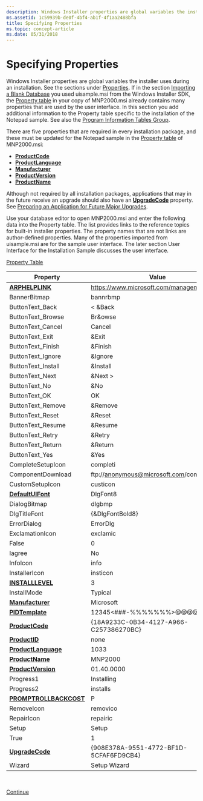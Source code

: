 ```yaml
---
description: Windows Installer properties are global variables the installer uses during an installation.
ms.assetid: 1c59939b-de0f-4bf4-ab1f-4f1aa2488bfa
title: Specifying Properties
ms.topic: concept-article
ms.date: 05/31/2018
---
```


# Specifying Properties

Windows Installer properties are global variables the installer uses during an installation. See the sections under [Properties](properties.md). If in the section [Importing a Blank Database](importing-a-blank-database.md) you used uisample.msi from the Windows Installer SDK, the [Property table](property-table.md) in your copy of MNP2000.msi already contains many properties that are used by the user interface. In this section you add additional information to the Property table specific to the installation of the Notepad sample. See also the [Program Information Tables Group](program-information-tables-group.md).

There are five properties that are required in every installation package, and these must be updated for the Notepad sample in the [Property table](property-table.md) of MNP2000.msi:

-   [**ProductCode**](productcode.md)
-   [**ProductLanguage**](productlanguage.md)
-   [**Manufacturer**](manufacturer.md)
-   [**ProductVersion**](productversion.md)
-   [**ProductName**](productname.md)

Although not required by all installation packages, applications that may in the future receive an upgrade should also have an [**UpgradeCode**](upgradecode.md) property. See [Preparing an Application for Future Major Upgrades](preparing-an-application-for-future-major-upgrades.md).

Use your database editor to open MNP2000.msi and enter the following data into the Property table. The list provides links to the reference topics for built-in installer properties. The property names that are not links are author-defined properties. Many of the properties imported from uisample.msi are for the sample user interface. The later section User Interface for the Installation Sample discusses the user interface.

[Property Table](property-table.md)



| Property                                         | Value                                     |
|--------------------------------------------------|-------------------------------------------|
| [**ARPHELPLINK**](arphelplink.md)               | https://www.microsoft.com/management       |
| BannerBitmap                                     | bannrbmp                                  |
| ButtonText\_Back                                 | < &Back                                |
| ButtonText\_Browse                               | Br&owse                                   |
| ButtonText\_Cancel                               | Cancel                                    |
| ButtonText\_Exit                                 | &Exit                                     |
| ButtonText\_Finish                               | &Finish                                   |
| ButtonText\_Ignore                               | &Ignore                                   |
| ButtonText\_Install                              | &Install                                  |
| ButtonText\_Next                                 | &Next >                                |
| ButtonText\_No                                   | &No                                       |
| ButtonText\_OK                                   | OK                                        |
| ButtonText\_Remove                               | &Remove                                   |
| ButtonText\_Reset                                | &Reset                                    |
| ButtonText\_Resume                               | &Resume                                   |
| ButtonText\_Retry                                | &Retry                                    |
| ButtonText\_Return                               | &Return                                   |
| ButtonText\_Yes                                  | &Yes                                      |
| CompleteSetupIcon                                | completi                                  |
| ComponentDownload                                | ftp://anonymous@microsoft.com/components/ |
| CustomSetupIcon                                  | custicon                                  |
| [**DefaultUIFont**](defaultuifont.md)           | DlgFont8                                  |
| DialogBitmap                                     | dlgbmp                                    |
| DlgTitleFont                                     | {&DlgFontBold8}                           |
| ErrorDialog                                      | ErrorDlg                                  |
| ExclamationIcon                                  | exclamic                                  |
| False                                            | 0                                         |
| Iagree                                           | No                                        |
| InfoIcon                                         | info                                      |
| InstallerIcon                                    | insticon                                  |
| [**INSTALLLEVEL**](installlevel.md)             | 3                                         |
| InstallMode                                      | Typical                                   |
| [**Manufacturer**](manufacturer.md)             | Microsoft                                 |
| [**PIDTemplate**](pidtemplate.md)               | 12345<\#\#\#-%%%%%%%>@@@@@          |
| [**ProductCode**](productcode.md)               | {18A9233C-0B34-4127-A966-C257386270BC}    |
| [**ProductID**](productid.md)                   | none                                      |
| [**ProductLanguage**](productlanguage.md)       | 1033                                      |
| [**ProductName**](productname.md)               | MNP2000                                   |
| [**ProductVersion**](productversion.md)         | 01.40.0000                                |
| Progress1                                        | Installing                                |
| Progress2                                        | installs                                  |
| [**PROMPTROLLBACKCOST**](promptrollbackcost.md) | P                                         |
| RemoveIcon                                       | removico                                  |
| RepairIcon                                       | repairic                                  |
| Setup                                            | Setup                                     |
| True                                             | 1                                         |
| [**UpgradeCode**](upgradecode.md)               | {908E378A-9551-4772-BF1D-5CFAF6FD9CB4}    |
| Wizard                                           | Setup Wizard                              |



 

[Continue](importing-the-installexecutesequence.md)

 

 



